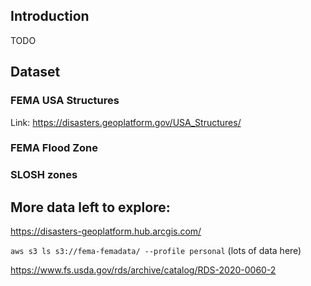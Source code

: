 ## Introduction

TODO

## Dataset

### FEMA USA Structures

Link: https://disasters.geoplatform.gov/USA_Structures/

### FEMA Flood Zone

### SLOSH zones

## More data left to explore:

https://disasters-geoplatform.hub.arcgis.com/

`aws s3 ls s3://fema-femadata/ --profile personal` (lots of data here)

https://www.fs.usda.gov/rds/archive/catalog/RDS-2020-0060-2
